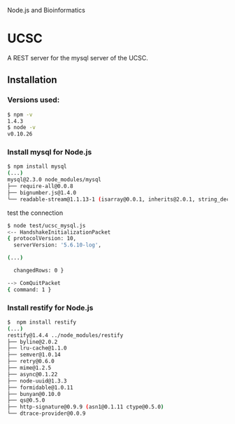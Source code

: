 Node.js and Bioinformatics

# UCSC
A REST server for the mysql server of the UCSC.

## Installation 

### Versions used:
```bash
$ npm -v
1.4.3
$ node -v
v0.10.26
```

### Install mysql for Node.js
```bash
$ npm install mysql
(...)
mysql@2.3.0 node_modules/mysql
├── require-all@0.0.8
├── bignumber.js@1.4.0
└── readable-stream@1.1.13-1 (isarray@0.0.1, inherits@2.0.1, string_decoder@0.10.25-1, core-util-is@1.0.1)
```

test the connection
```bash
$ node test/ucsc_mysql.js
<-- HandshakeInitializationPacket
{ protocolVersion: 10,
  serverVersion: '5.6.10-log',

(...)

  changedRows: 0 }

--> ComQuitPacket
{ command: 1 }

```

### Install restify for Node.js
```bash
$  npm install restify
(...)
restify@1.4.4 ../node_modules/restify 
├── byline@2.0.2
├── lru-cache@1.1.0
├── semver@1.0.14
├── retry@0.6.0
├── mime@1.2.5
├── async@0.1.22
├── node-uuid@1.3.3
├── formidable@1.0.11
├── bunyan@0.10.0
├── qs@0.5.0
├── http-signature@0.9.9 (asn1@0.1.11 ctype@0.5.0)
└── dtrace-provider@0.0.9
```


